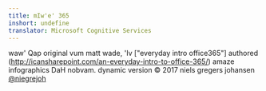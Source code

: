 ```yaml
---
title: mIw'e' 365
inshort: undefine
translator: Microsoft Cognitive Services
---
```



waw' Qap original vum matt wade, 'Iv ["everyday intro office365"] authored (http://icansharepoint.com/an-everyday-intro-to-office-365/) amaze infographics DaH nobvam. dynamic version © 2017 niels gregers johansen [@niegrejoh](https://twitter.com/niegrejoh)

